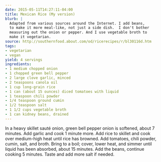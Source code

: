 ```yaml
---
date: 2015-05-11T14:27:11-04:00
title: Mexican Rice (My version)
blurb: |
  Adapted from various sources around the Internet. I add beans, 
  to make it more meal-like, not just a side dish.  I don't bother 
  measuring out the onion or pepper. And I use vegetable broth to
  make it vegetarian.
source: http://southernfood.about.com/od/ricerecipes/r/bl30116d.htm
tags:
- vegetarian
- vegan
yield: 4 servings
ingredients:
- 1 medium chopped onion
- 1 chopped green bell pepper
- 2 large clove garlic, minced
- 2 teaspoons canola oil
- 1 cup long-grain rice
- 1 can (about 15 ounces) diced tomatoes with liquid
- 1 teaspoon chili powder
- 1/4 teaspoon ground cumin
- 1/2 teaspoon salt
- 1 1/2 cups vegetable broth
- 1 can kidney beans, drained
---
```


In a heavy skillet sauté onion, green bell pepper onion is softened, about 7
minutes.  Add garlic and cook 1 minute more.  Add rice to skillet and cook
over medium-high heat until rice has browned. Add tomatoes, chili powder,
cumin, salt, and broth. Bring to a boil; cover, lower heat, and simmer until
liquid has been absorbed, about 15 minutes.  Add the beans, continue cooking
5 minutes.  Taste and add more salt if needed.
